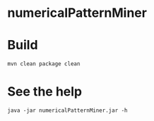 numericalPatternMiner
=====================

# Build
```mvn clean package clean```

# See the help
```java -jar numericalPatternMiner.jar -h```
